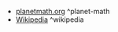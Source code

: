 

- [planetmath.org](https://planetmath.org/BinaryOperation) ^planet-math
- [Wikipedia](https://en.wikipedia.org/wiki/Binary_operation) ^wikipedia
